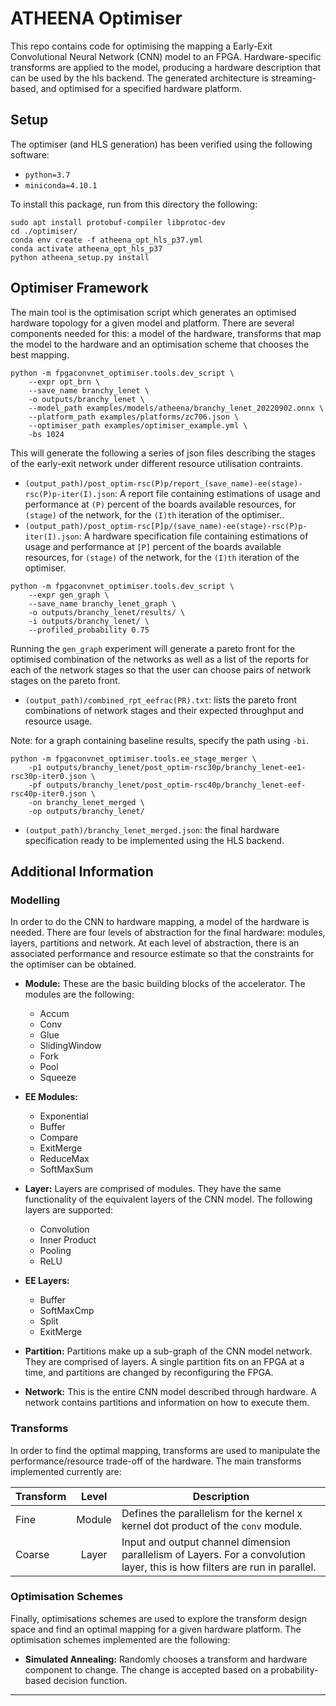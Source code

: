 # ATHEENA Optimiser

This repo contains code for optimising the mapping a Early-Exit Convolutional Neural Network (CNN) model to an FPGA. Hardware-specific transforms are applied to the model, producing a hardware description that can be used by the hls backend. The generated architecture is streaming-based, and optimised for a specified hardware platform.

## Setup

The optimiser (and HLS generation) has been verified using the following software:

- `python=3.7`
- `miniconda=4.10.1`

To install this package, run from this directory the following:

```
sudo apt install protobuf-compiler libprotoc-dev
cd ./optimiser/
conda env create -f atheena_opt_hls_p37.yml
conda activate atheena_opt_hls_p37
python atheena_setup.py install 
```

## Optimiser Framework

The main tool is the optimisation script which generates an optimised hardware topology for a given model and platform. There are several components needed for this: a model of the hardware, transforms that map the model to the hardware and an optimisation scheme that chooses the best mapping.

```Shell
python -m fpgaconvnet_optimiser.tools.dev_script \
    --expr opt_brn \
    --save_name branchy_lenet \
    -o outputs/branchy_lenet \
    --model_path examples/models/atheena/branchy_lenet_20220902.onnx \
    --platform_path examples/platforms/zc706.json \
    --optimiser_path examples/optimiser_example.yml \
    -bs 1024
```

This will generate the following a series of json files describing the stages of the early-exit network under different resource utilisation contraints.

- `(output_path)/post_optim-rsc(P)p/report_(save_name)-ee(stage)-rsc(P)p-iter(I).json`: A report file containing estimations of usage and performance at `(P)` percent of the boards available resources, for `(stage)` of the network, for the `(I)th` iteration of the optimiser..
- `(output_path)/post_optim-rsc[P]p/(save_name)-ee(stage)-rsc(P)p-iter(I).json`: A hardware specification file containing estimations of usage and performance at `[P]` percent of the boards available resources, for `(stage)` of the network, for the `(I)th` iteration of the optimiser.

```Shell
python -m fpgaconvnet_optimiser.tools.dev_script \
    --expr gen_graph \
    --save_name branchy_lenet_graph \
    -o outputs/branchy_lenet/results/ \
    -i outputs/branchy_lenet/ \
    --profiled_probability 0.75 
```

Running the `gen_graph` experiment will generate a pareto front for the optimised combination of the networks as well as a list of the reports for each of the network stages so that the user can choose pairs of network stages on the pareto front.

- `(output_path)/combined_rpt_eefrac(PR).txt`: lists the pareto front combinations of network stages and their expected throughput and resource usage.

Note: for a graph containing baseline results, specify the path using `-bi`.

```Shell
python -m fpgaconvnet_optimiser.tools.ee_stage_merger \
    -p1 outputs/branchy_lenet/post_optim-rsc30p/branchy_lenet-ee1-rsc30p-iter0.json \
    -pf outputs/branchy_lenet/post_optim-rsc40p/branchy_lenet-eef-rsc40p-iter0.json \
    -on branchy_lenet_merged \
    -op outputs/branchy_lenet/
```

- `(output_path)/branchy_lenet_merged.json`: the final hardware specification ready to be implemented using the HLS backend.

## Additional Information

### Modelling

In order to do the CNN to hardware mapping, a model of the hardware is needed. There are four levels of abstraction for the final hardware: modules, layers, partitions and network. At each level of abstraction, there is an associated performance and resource estimate so that the constraints for the optimiser can be obtained.

- __Module:__ These are the basic building blocks of the accelerator. The modules are the following:
  - Accum
  - Conv
  - Glue
  - SlidingWindow
  - Fork
  - Pool
  - Squeeze
- __EE Modules:__
  - Exponential
  - Buffer
  - Compare
  - ExitMerge
  - ReduceMax
  - SoftMaxSum
- __Layer:__ Layers are comprised of modules. They have the same functionality of the equivalent layers of the CNN model. The following layers are supported:
  - Convolution
  - Inner Product
  - Pooling
  - ReLU
- __EE Layers:__
  - Buffer
  - SoftMaxCmp
  - Split
  - ExitMerge

- __Partition:__ Partitions make up a sub-graph of the CNN model network. They are comprised of layers. A single partition fits on an FPGA at a time, and partitions are changed by reconfiguring the FPGA.
- __Network:__ This is the entire CNN model described through hardware. A network contains partitions and information on how to execute them.

### Transforms

In order to find the optimal mapping, transforms are used to manipulate the performance/resource trade-off of the hardware. The main transforms implemented currently are:

| Transform | Level | Description |
|-----------|:-----:|------------|
| Fine | Module | Defines the parallelism for the kernel x kernel dot product of the `conv` module. |
| Coarse | Layer | Input and output channel dimension parallelism of Layers. For a convolution layer, this is how filters are run in parallel. |

### Optimisation Schemes

Finally, optimisations schemes are used to explore the transform design space and find an optimal mapping for a given hardware platform. The optimisation schemes implemented are the following:

- __Simulated Annealing:__ Randomly chooses a transform and hardware component to change. The change is accepted based on a probability-based decision function.

---

